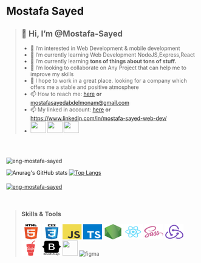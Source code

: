 # Mostafa Sayed 

>## 👋 Hi, I’m @Mostafa-Sayed
>- 👀 I’m interested in Web Development & mobile development
>- 🌱 I’m currently learning Web Development NodeJS,Express,React
>- 🌱 I’m currently learning **tons of things about tons of stuff.**
>- 💞️ I’m looking to collaborate on Any Project that can help me to improve my skills
>- 🙏 I hope to work in a great place. looking for a company which offers me a stable and positive atmosphere
>- 📫 How to reach me: [here](mailto:mostafasayedabdelmonam@gmail.com) **or** mostafasayedabdelmonam@gmail.com
>- 📫 My linked in account: [here](https://www.linkedin.com/in/mostafa-sayed-web-dev) **or** https://www.linkedin.com/in/mostafa-sayed-web-dev/
>- <a href="https://twitter.com/Eng_MostafaSayd" targe="-blank"><img src="https://cdn.cdnlogo.com/logos/t/96/twitter-icon.svg" height="30" width="40"></a>
 <a href="https://www.linkedin.com/in/mostafa-sayed-web-dev" targe="-blank"><img src="https://cdn.cdnlogo.com/logos/l/66/linkedin-icon.svg"  height="30" width="40"></a>
 <a href="mailto:ms519197@gmail.com" targe="-blank"><img src="https://cdn.cdnlogo.com/logos/o/14/official-gmail-icon-2020.svg" height="30" width="40"></a>
 <br>
 <br>
 
 <p align="left"> <img src="https://komarev.com/ghpvc/?username=eng-mostafa-sayed&label=Profile%20views&color=0e75b6&style=flat" alt="eng-mostafa-sayed" /> </p>
 
 ![Anurag's GitHub stats](https://github-readme-stats.vercel.app/api?username=eng-mostafa-sayed&show_icons=true&theme=tokyonight)
 [![Top Langs](https://github-readme-stats.vercel.app/api/top-langs/?username=eng-mostafa-sayed&layout=compact)](https://github.com/anuraghazra/github-readme-stats)
 
 <p dir="auto"><a target="_blank" rel="noopener noreferrer nofollow" href="https://camo.githubusercontent.com/3b0fa8ef28e66ec8ba7447c77a2c2c05775728e815c7e7d2825eaaa21b96c3f5/68747470733a2f2f6769746875622d726561646d652d73747265616b2d73746174732e6865726f6b756170702e636f6d2f3f757365723d6d6f737461666169736d6169656c26"><img src="https://camo.githubusercontent.com/3b0fa8ef28e66ec8ba7447c77a2c2c05775728e815c7e7d2825eaaa21b96c3f5/68747470733a2f2f6769746875622d726561646d652d73747265616b2d73746174732e6865726f6b756170702e636f6d2f3f757365723d6d6f737461666169736d6169656c26" alt="eng-mostafa-sayed" data-canonical-src="https://github-readme-streak-stats.herokuapp.com/?user=eng-mostafa-sayed&amp;" style="max-width: 100%;" align="middle"></a></p>
 
 <br>
 
>###  Skills & Tools
> <span><img height="40" width="50" src="https://raw.githubusercontent.com/github/explore/80688e429a7d4ef2fca1e82350fe8e3517d3494d/topics/html/html.png"></span>
<span> <img height="40" width="50" src="https://raw.githubusercontent.com/github/explore/80688e429a7d4ef2fca1e82350fe8e3517d3494d/topics/css/css.png"></span>  <span><img height="40" width="50" src="https://raw.githubusercontent.com/github/explore/80688e429a7d4ef2fca1e82350fe8e3517d3494d/topics/javascript/javascript.png"></span>
<span><img height="40" width="50" src="https://raw.githubusercontent.com/github/explore/80688e429a7d4ef2fca1e82350fe8e3517d3494d/topics/typescript/typescript.png"></span>
 <span><img height="40" width="50" src="https://raw.githubusercontent.com/github/explore/80688e429a7d4ef2fca1e82350fe8e3517d3494d/topics/nodejs/nodejs.png"></span>
<span><img height="40" width="50" src="https://raw.githubusercontent.com/github/explore/80688e429a7d4ef2fca1e82350fe8e3517d3494d/topics/react/react.png"></span>
<span><img height="40" width="50" src="https://raw.githubusercontent.com/github/explore/80688e429a7d4ef2fca1e82350fe8e3517d3494d/topics/sass/sass.png"></span>
<span><img height="40" width="50" src="https://raw.githubusercontent.com/github/explore/80688e429a7d4ef2fca1e82350fe8e3517d3494d/topics/redux/redux.png"></span>
<span><img height="40" width="50" src="https://raw.githubusercontent.com/github/explore/80688e429a7d4ef2fca1e82350fe8e3517d3494d/topics/gulp/gulp.png"></span>
<span><img height="40" width="50" src="https://raw.githubusercontent.com/devicons/devicon/master/icons/bootstrap/bootstrap-plain-wordmark.svg" alt="bootstrap"/> </span>
<span><img height="40" width="40" src="http://bit.ly/40PccY0"></span>
<span> <img height="40" width="40" src="https://www.vectorlogo.zone/logos/figma/figma-icon.svg" alt="figma" /> </span>


